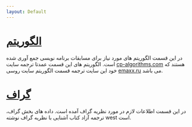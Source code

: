 ```yaml
---
layout: Default
---
```


# [الگوریتم](algorithm)
در این قسمت الگوریتم های مورد نیاز برای مسابقات برنامه نویسی جمع آوری شده است.
الگوریتم های این قسمت عمدتا ترجمه سایت [cp-algorithms.com](https://cp-algorithms.com) هستند که خود این سایت
ترجمه قسمت الگوریتم سایت روسی [emaxx.ru](https://emaxx.ru) می باشد.

# [گراف](graph)
در این قسمت اطلاعات لازم در مورد نظریه گراف آمده است.
داده های بخش گراف، ترجمه آزاد کتاب آشنایی با نظریه گراف نوشته west است.
